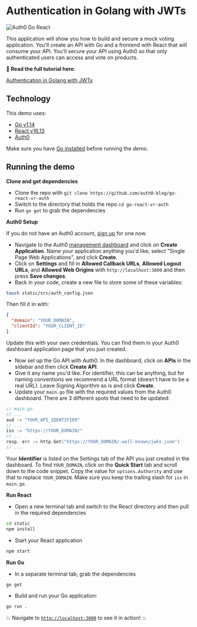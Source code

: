 # Authentication in Golang with JWTs

![Auth0 Go React](https://cdn.auth0.com/blog/go-auth/go-react-app-final.png)

This application will show you how to build and secure a mock voting application. You'll create an API with Go and a frontend with React that will consume your API. You'll secure your API using Auth0 so that only authenticated users can access and vote on products.

**🚀 Read the full tutorial here**:

[Authentication in Golang with JWTs](https://auth0.com/blog/authentication-in-golang/#Why-Golang)

## Technology

This demo uses:

- [Go v1.14](https://golang.org/)
- [React v16.13](https://reactjs.org/)
- [Auth0](https://auth0.com/)

Make sure you have [Go installed](https://golang.org/doc/install) before running the demo.

## Running the demo

**Clone and get dependencies**

* Clone the repo with `git clone https://github.com/auth0-blog/go-react-vr-auth`
* Switch to the directory that holds the repo `cd go-react-vr-auth`
* Run `go get` to grab the dependencies

**Auth0 Setup**

If you do not have an Auth0 account, [sign up](https://auth0.com/signup) for one now.

* Navigate to the Auth0 [management dashboard](https://manage.auth0.com/) and click on **Create Application**. Name your application anything you'd like, select "Single Page Web Applications", and click **Create**.
* Click on **Settings** and fill in **Allowed Callback URLs**, **Allowed Logout URLs**, and **Allowed Web Origins** with `http://localhost:3000` and then press **Save changes**.
* Back in your code, create a new file to store some of these variables:

```bash
touch static/src/auth_config.json
```

Then fill it in with:

```json
{
  "domain": "YOUR_DOMAIN",
  "clientId": "YOUR_CLIENT_ID"
}
```

Update this with your own credentials. You can find them in your Auth0 dashboard application page that you just created.

* Now set up the Go API with Auth0. In the dashboard, click on **APIs** in the sidebar and then click **Create API**.
* Give it any name you'd like. For identifier, this can be anything, but for naming conventions we recommend a URL format (doesn't have to be a real URL). Leave Signing Algorithm as is and click **Create**.
* Update your `main.go` file with the required values from the Auth0 dashboard. There are 3 different spots that need to be updated:

```go
// main.go
// ...
aud := "YOUR_API_IDENTIFIER"
// ...
iss := "https://YOUR_DOMAIN/"
// ...  
resp, err := http.Get("https://YOUR_DOMAIN/.well-known/jwks.json")
// ...
```

Your **Identifier** is listed on the Settings tab of the API you just created in the dashboard. To find `YOUR_DOMAIN`, click on the **Quick Start** tab and scroll down to the code snippet. Copy the value for `options.Authority` and use that to replace `YOUR_DOMAIN`. Make sure you keep the trailing slash for `iss` in `main.go`.

**Run React**

* Open a new terminal tab and switch to the React directory and then pull in the required dependencies

```bash
cd static
npm install
```

* Start your React application

```bash
npm start
```

**Run Go**

* In a separate terminal tab, grab the dependencies

```bash
go get
```

* Build and run your Go application:

```bash
go run .
```

💥 Navigate to [`http://localhost:3000`](http://localhost:3000) to see it in action! 💥